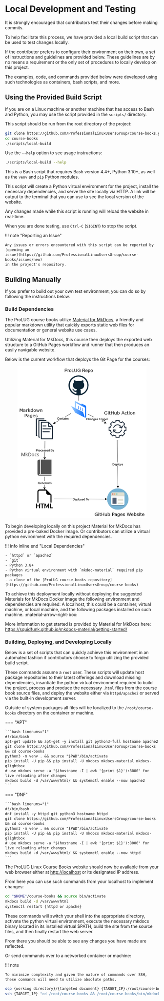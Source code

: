 # Local Development and Testing

It is strongly encouraged that contributors test their changes before making commits.

To help facilitate this process, we have provided a local build script that can
be used to test changes locally.

If the contributor prefers to configure their environment on their own, a set
of instructions and guidelines are provided below. These guidelines are by no
means a requirement or the only set of procedures to locally develop on this
project.

The examples, code, and commands provided below were developed using such technologies as containers,
bash scripts, and more.

## Using the Provided Build Script

If you are on a Linux machine or another machine that has access to Bash and
Python, you may use the script provided in the `scripts/` directory.

This script should be run from the root directory of the project:

```bash linenums="1"
git clone https://github.com/ProfessionalLinuxUsersGroup/course-books.git
cd course-books
./scripts/local-build
```

Use the `--help` option to see usage instructions:

```bash linenums="1"
./scripts/local-build --help
```

This is a Bash script that requires Bash version 4.4+, Python 3.10+, as well as the
`venv` and `pip` Python modules.

This script will create a Python virtual environment for the project, install
the necessary dependencies, and serve the site locally via HTTP. A link will be
output to the terminal that you can use to see the local version of the website.

Any changes made while this script is running will reload the website in
real-time.

When you are done testing, use `Ctrl-C` (`SIGINT`) to stop the script.

!!! note "Reporting an Issue"

    Any issues or errors encountered with this script can be reported by [opening an
    issue](https://github.com/ProfessionalLinuxUsersGroup/course-books/issues/new)
    in the project's repository.

## Building Manually

If you prefer to build out your own test environment, you can do so by
following the instructions below.

### Build Dependencies

The ProLUG course books utilize [Material for MkDocs](https://squidfunk.github.io/mkdocs-material/), a friendly
and popular markdown utility that quickly exports static web files for documentation or general website use cases.

Utilizing Material for MkDocs, this course then deploys the exported web
structure to a GitHub Pages workflow and runner that then produces an easily
navigable website.

Below is the current workflow that deploys the Git Page for the courses:

<figure markdown="span">

![workflow](assets/images/workflow.png)

</figure>

To begin developing locally on this project Material for MkDocs has provided a pre-baked Docker image. Or contributors
can utilize a virtual python environment with the required dependencies.

!!! info inline end "Local Dependencies"

    - `httpd` or `apache2`
    - `git`
    - Python 3.8+
    - Python virtual environment with `mkdoc-material` required pip packages
    - a clone of the [ProLUG course-books repository](https://github.com/ProfessionalLinuxUsersGroup/course-books)

To achieve this deployment locally without deploying the suggested Materials for MkDocs Docker image the following
environment and dependencies are required: A localhost, this could be a container, virtual machine, or local machine,
and the following packages installed on such machine. :material-arrow-right-box:

More information to get started is provided by Material for MkDocs here: <https://squidfunk.github.io/mkdocs-material/getting-started/>

### Building, Deploying, and Developing Locally

Below is a set of scripts that can quickly achieve this environment in an automated fashion if contributors
choose to forgo utilizing the provided build script.

These commands assume a `root` user. These scripts will update host package repositories to
their latest offerings and download missing dependencies, insantiate the python virtual environment
required to build the project, process and produce the necessary `.html` files from the course book
source files, and deploy the website either via `httpd/apache2` or served via the built-in development server.

Outside of system packages all files will be localized to the `/root/course-books` directory
on the container or machine.

=== "APT"

    ```bash linenums="1"
    #!/bin/bash
    apt-get update && apt-get -y install git python3-full hostname apache2
    git clone https://github.com/ProfessionalLinuxUsersGroup/course-books && cd course-books
    python3 -m venv . && source "$PWD"/bin/activate
    pip install -U pip && pip install -U mkdocs mkdocs-material mkdocs-glightbox
    # use mkdocs serve -a "$(hostname -I | awk '{print $1}'):8000" for live reloading after changes
    mkdocs build -d /var/www/html/ && systemctl enable --now apache2
    ```

=== "DNF"

    ```bash linenums="1"
    #!/bin/bash
    dnf install -y httpd git python3 hostname httpd
    git clone https://github.com/ProfessionalLinuxUsersGroup/course-books && cd course-books
    python3 -m venv . && source "$PWD"/bin/activate
    pip install -U pip && pip install -U mkdocs mkdocs-material mkdocs-glightbox
    # use mkdocs serve -a "$(hostname -I | awk '{print $1}'):8000" for live reloading after changes
    mkdocs build -d /var/www/html/ && systemctl enable --now httpd
    ```

The ProLUG Linux Course Books website should now be available from your web browser either at
<http://localhost> or its designated IP address.

From here you can use such commands from your localhost to implement changes:

```bash linenums="1"
cd "$HOME"/course-books && source bin/activate
mkdocs build -d /var/www/html
systemctl restart {httpd or apache}
```

These commands will switch your shell into the appropriate directory, activate the python
virtual environment, execute the necessary mkdocs binary located in its installed virtual $PATH,
build the site from the source files, and then finally restart the web server.

From there you should be able to see any changes you have made are reflected.

Or send commands over to a networked container or machine:

!!! note

    To minimize complexity and given the nature of commands over SSH,
    these commands will need to utilize absolute paths.

```bash linenums="1"
scp {working directory}/{targeted document} {TARGET_IP}:/root/course-books/{targeted document}
ssh {TARGET_IP} "cd /root/course-books && /root/course-books/bin/mkdocks build -d /var/www/html && systemctl restart httpd"
```
